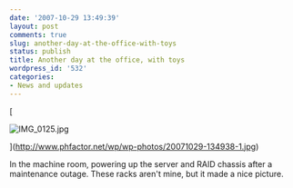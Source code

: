 ```yaml
---
date: '2007-10-29 13:49:39'
layout: post
comments: true
slug: another-day-at-the-office-with-toys
status: publish
title: Another day at the office, with toys
wordpress_id: '532'
categories:
- News and updates
---
```




[


![IMG_0125.jpg](http://www.phfactor.net/wp/wp-photos/thumb.20071029-134938-1.jpg)



](http://www.phfactor.net/wp/wp-photos/20071029-134938-1.jpg)

In the machine room, powering up the server and RAID chassis after a   maintenance outage. These racks aren't mine, but it made a nice picture.
